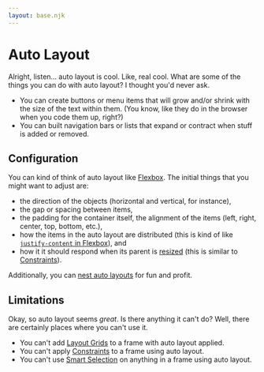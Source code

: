 ```yaml
---
layout: base.njk
---
```


# Auto Layout

Alright, listen… auto layout is cool. Like, real cool. What are some of the things you can do with auto layout? I thought you'd never ask.

- You can create buttons or menu items that will grow and/or shrink with the size of the text within them. (You know, like they do in the browser when you code them up, right?)
- You can built navigation bars or lists that expand or contract when stuff is added or removed.

## Configuration

You can kind of think of auto layout like [Flexbox](https://css-tricks.com/snippets/css/a-guide-to-flexbox/). The initial things that you might want to adjust are:

- the direction of the objects (horizontal and vertical, for instance),
- the gap or spacing between items,
- the padding for the container itself, the alignment of the items (left, right, center, top, bottom, etc.),
- how the items in the auto layout are distributed (this is kind of like [`justify-content` in Flexbox](https://css-tricks.com/snippets/css/a-guide-to-flexbox/)), and
- how it it should respond when its parent is [resized](https://help.figma.com/hc/en-us/articles/360040451373-Create-dynamic-designs-with-auto-layout#Resizing) (this is similar to [Constraints](/constraints)).

Additionally, you can [nest auto layouts](https://help.figma.com/hc/en-us/articles/360040451373-Create-dynamic-designs-with-auto-layout#Nest_auto_layout_frames) for fun and profit.

## Limitations

Okay, so auto layout seems _great_. Is there anything it can't do? Well, there are certainly places where you can't use it.

- You can't add [Layout Grids](/layout-grids) to a frame with auto layout applied.
- You can't apply [Constraints](/constraints) to a frame using auto layout.
- You can't use [Smart Selection](https://www.figma.com/blog/introducing-smart-selection/) on anything in a frame using auto layout.
